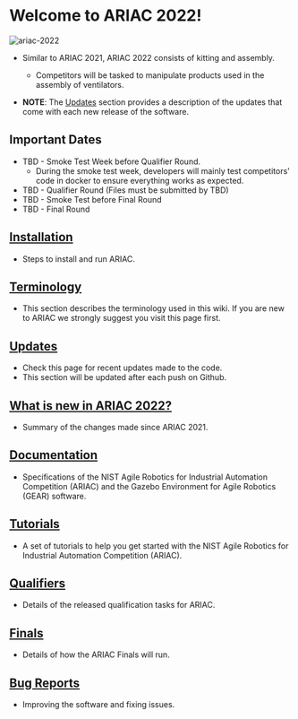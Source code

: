 
# Welcome to ARIAC 2022!

<!-- **NOTE**: These pages are in the process of being updated. If you see something that looks like it got missed, please send us an email at ariac@nist.gov -->

![ariac-2022](wiki/figures/2022/ariac2022workcell.jpg)

- Similar to ARIAC 2021, ARIAC 2022 consists of kitting and assembly.
  - Competitors will be tasked to manipulate products used in the assembly of ventilators.

- **NOTE**: The [Updates](wiki/misc/updates.md) section provides a description of the updates that come with each new release of the software.


## Important Dates

- TBD - Smoke Test Week before Qualifier Round.
  - During the smoke test week, developers will mainly test competitors' code in docker to ensure everything works as expected.
- TBD - Qualifier Round (Files must be submitted by TBD)
- TBD - Smoke Test before Final Round
- TBD - Final Round

## [Installation](wiki/tutorials/installation.md)

- Steps to install and run ARIAC.

## [Terminology](wiki/misc/terminology.md)

- This section describes the terminology used in this wiki. If you are new to ARIAC we strongly suggest you visit this page first.
  
## [Updates](wiki/misc/updates.md)

- Check this page for recent updates made to the code.
- This section will be updated after each push on Github.

## [What is new in ARIAC 2022?](wiki/misc/whatisnew.md)

- Summary of the changes made since ARIAC 2021.

## [Documentation](wiki/documentation/documentation.md)

- Specifications of the NIST Agile Robotics for Industrial Automation Competition (ARIAC) and the Gazebo Environment for Agile Robotics (GEAR) software.

## [Tutorials](wiki/tutorials/tutorials.md)

- A set of tutorials to help you get started with the NIST Agile Robotics for Industrial Automation Competition (ARIAC).

## [Qualifiers](wiki/qualifiers/qualifier.md)

- Details of the released qualification tasks for ARIAC.

## [Finals](wiki/finals/finals.md)

- Details of how the ARIAC Finals will run.

## [Bug Reports](wiki/misc/bug_report.md)

- Improving the software and fixing issues.




